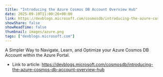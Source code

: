 ```yaml
---
title: "Introducing the Azure Cosmos DB Account Overview Hub"
date: 2025-09-10T11:00:26+00:00
link: https://devblogs.microsoft.com/cosmosdb/introducing-the-azure-cosmos-db-account-overview-hub
showShare: false
showReadTime: false
thumbnail: images/azure.png
tags: ["devblogs.microsoft.com"]
---
```

A Simpler Way to Navigate, Learn, and Optimize your Azure Cosmos DB Account within the Azure Portal.

- Link to article: https://devblogs.microsoft.com/cosmosdb/introducing-the-azure-cosmos-db-account-overview-hub
